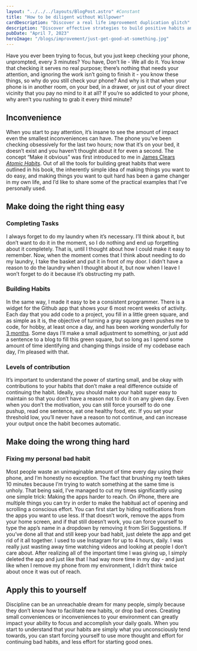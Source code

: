 ```yaml
---
layout: "../../../layouts/BlogPost.astro" #Constant
title: "How to be diligent without Willpower"
cardDescription: "Discover a real life improvement duplication glitch"
description: "Discover effective strategies to build positive habits and break free from destructive ones. Learn how to make the right actions effortless and the wrong choices inconvenient. Unlock your potential for focus, productivity, and personal growth. Take control of your habits and transform your life starting today."
pubDate: "April 7, 2023"
heroImage: "/blogs/improvement/just-get-good-at-something.jpg"
---
```

Have you ever been trying to focus, but you just keep checking your phone, unprompted, every 3 minutes? You have, Don’t lie - We all do it. You know that checking it serves no real purpose; there’s nothing that needs your attention, and ignoring the work isn’t going to finish it - you know these things, so why do you still check your phone? And why is it that when your phone is in another room, on your bed, in a drawer, or just out of your direct vicinity that you pay no mind to it at all? If you’re so addicted to your phone, why aren’t you rushing to grab it every third minute?

## Inconvenience

When you start to pay attention, it’s insane to see the amount of impact even the smallest inconveniences can have. The phone you’ve been checking obsessively for the last two hours; now that it’s on your bed, it doesn’t exist and you haven’t thought about it for even a second. The concept “Make it obvious” was first introduced to me in [James Clears *Atomic Habits*](https://jamesclear.com/atomic-habits). Out of all the tools for building great habits that were outlined in his book, the inherently simple idea of making things you want to do easy, and making things you want to quit hard has been a game changer in my own life, and I’d like to share some of the practical examples that I’ve personally used.

## Make doing the right thing easy

### Completing Tasks

I always forget to do my laundry when it’s necessary. I’ll think about it, but don’t want to do it in the moment, so I do nothing and end up forgetting about it completely. That is, until I thought about how I could make it easy to remember. Now, when the moment comes that I think about needing to do my laundry, I take the basket and put it in front of my door. I didn’t have a reason to do the laundry when I thought about it, but now when I leave I won’t forget to do it because it’s obstructing my path. 

### Building Habits

In the same way, I made it easy to be a consistent programmer. There is a widget for the Github app that shows your 6 most recent weeks of activity. Each day that you add code to a project, you fill in a little green square, and as simple as it is, the objective of turning a gray square green pushes me to code, for hobby, at least once a day, and has been working wonderfully for [3 months](https://github.com/joemmalatesta). Some days I’ll make a small adjustment to something, or just add a sentence to a blog to fill this green square, but so long as I spend some amount of time identifying and changing things inside of my codebase each day, I’m pleased with that. 

### Levels of contribution

It’s important to understand the power of starting small, and be okay with contributions to your habits that don’t make a real difference outside of continuing the habit. Ideally, you should make your habit super easy to maintain so that you don’t have a reason not to do it on any given day. Even when you don’t the motivation, you can still force yourself to do one pushup, read one sentence, eat one healthy food, etc. If you set your threshold low, you’ll never have a reason to not continue, and can increase your output once the habit becomes automatic.

## Make doing the wrong thing hard

### Fixing my personal bad habit

Most people waste an unimaginable amount of time every day using their phone, and I’m honestly no exception. The fact that brushing my teeth takes 10 minutes because I’m trying to watch something at the same time is unholy. That being said, I’ve managed to cut my times significantly using one simple trick: Making the apps harder to reach. On iPhone, there are multiple things you can try in order to make the habitual act of opening and scrolling a conscious effort. You can first start by hiding notifications from the apps you want to use less. If that doesn’t work, remove the apps from your home screen, and if that still doesn’t work, you can force yourself to type the app’s name in a dropdown by removing it from Siri Suggestions. If you’ve done all that and still keep your bad habit, just delete the app and get rid of it all together. I used to use Instagram for up to 4 hours, daily. I was really just wasting away time watching videos and looking at people I don’t care about. After realizing all of the important time I was giving up, I simply deleted the app and just like that I had way more time in my day - and just like when I remove my phone from my environment, I didn’t think twice about once it was out of reach.

## Apply this to yourself

Discipline can be an unreachable dream for many people, simply because they don’t know how to facilitate new habits, or drop bad ones. Creating small conveniences or inconveniences to your environment can greatly impact your ability to focus and accomplish your daily goals. When you start to understand that your habits are simply what you unconsciously tend towards, you can start forcing yourself to use more thought and effort for continuing bad habits, and less effort for starting good ones.